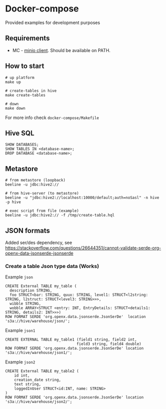 # Docker-compose
Provided examples for development purposes

## Requirements
* MC - [minio client](https://github.com/minio/mc). Should be available on PATH.

## How to start
```
# up platform
make up

# create-tables in hive
make create-tables

# down 
make down
```

For more info check `docker-compose/Makefile`

## Hive SQL
```
SHOW DATABASES;
SHOW TABLES IN <database-name>;
DROP DATABASE <database-name>;
```
## Metastore
```
# from metastore (loopback) 
beeline -u jdbc:hive2://
    
# from hive-server (to metastore)
beeline -u "jdbc:hive2://localhost:10000/default;auth=noSasl" -n hive -p hive  

# exec script from file (example)
beeline -u jdbc:hive2:// -f /tmp/create-table.hql
```

## JSON formats
Added ser/des dependency, see https://stackoverflow.com/questions/26644351/cannot-validate-serde-org-openx-data-jsonserde-jsonserde 

### Create a table Json type data (Works)
Example `json`
```
CREATE External TABLE my_table (
  description STRING,
  foo STRUCT<bar: STRING, quux: STRING, level1: STRUCT<l2string: STRING, l2struct: STRUCT<level3: STRING>>>,
  wibble STRING,
  wobble ARRAY<STRUCT <entry: INT, EntryDetails: STRUCT<details1: STRING, details2: INT>>>)
ROW FORMAT SERDE 'org.openx.data.jsonserde.JsonSerDe'  location 's3a://hive/warehouse/json/';
``` 

Example `json1`
```
CREATE EXTERNAL TABLE my_table1 (field1 string, field2 int, 
                                field3 string, field4 double)
ROW FORMAT SERDE 'org.openx.data.jsonserde.JsonSerDe' location 's3a://hive/warehouse/json1/';
```

Example `json2`
```
CREATE External TABLE my_table2 (
    id int,
    creation_date string,
    text string,
    loggedInUser STRUCT<id:INT, name: STRING>
)
ROW FORMAT SERDE 'org.openx.data.jsonserde.JsonSerDe' location 's3a://hive/warehouse/json2/';
```
